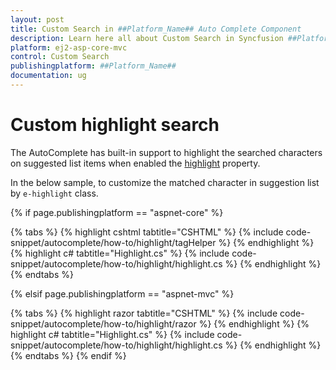 ```yaml
---
layout: post
title: Custom Search in ##Platform_Name## Auto Complete Component
description: Learn here all about Custom Search in Syncfusion ##Platform_Name## Auto Complete component of Syncfusion Essential JS 2 and more.
platform: ej2-asp-core-mvc
control: Custom Search
publishingplatform: ##Platform_Name##
documentation: ug
---
```



# Custom highlight search

The AutoComplete has built-in support to highlight the searched characters on suggested list items when enabled the [highlight](https://help.syncfusion.com/cr/cref_files/aspnetcore-js2/Syncfusion.EJ2~Syncfusion.EJ2.DropDowns.AutoCompleteBuilder~Highlight.html) property.

In the below sample, to customize the matched character in suggestion list by `e-highlight` class.

{% if page.publishingplatform == "aspnet-core" %}

{% tabs %}
{% highlight cshtml tabtitle="CSHTML" %}
{% include code-snippet/autocomplete/how-to/highlight/tagHelper %}
{% endhighlight %}
{% highlight c# tabtitle="Highlight.cs" %}
{% include code-snippet/autocomplete/how-to/highlight/highlight.cs %}
{% endhighlight %}
{% endtabs %}

{% elsif page.publishingplatform == "aspnet-mvc" %}

{% tabs %}
{% highlight razor tabtitle="CSHTML" %}
{% include code-snippet/autocomplete/how-to/highlight/razor %}
{% endhighlight %}
{% highlight c# tabtitle="Highlight.cs" %}
{% include code-snippet/autocomplete/how-to/highlight/highlight.cs %}
{% endhighlight %}
{% endtabs %}
{% endif %}

